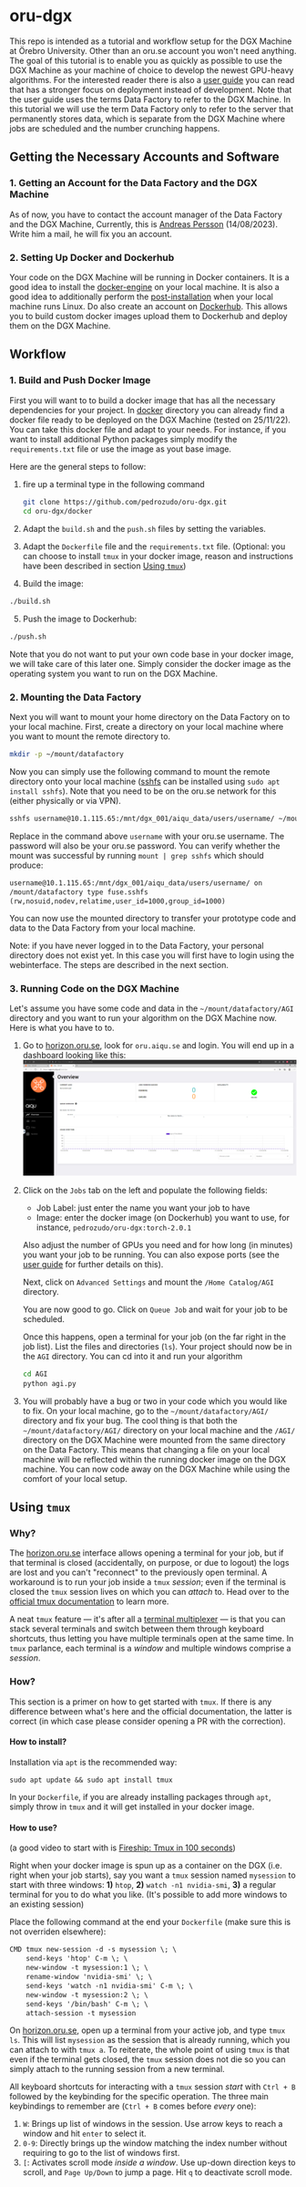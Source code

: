 # oru-dgx

This repo is intended as a tutorial and workflow setup for the DGX Machine at Örebro University. Other than an oru.se account you won't need anything.
The goal of this tutorial is to enable you as quickly as possible to use the DGX Machine as your machine of choice to develop the newest GPU-heavy algorithms.
For the interested reader there is also a [user guide](./userguide_oru_dgx.pdf) you can read that has a stronger focus on deployment instead of development. Note that the user guide uses the terms Data Factory to refer to the DGX Machine. In this tutorial we will use the term Data Factory only to refer to the server that permanently stores data, which is separate from the DGX Machine where jobs are scheduled and the number crunching happens.
<!-- We will now go through the steps of setting up your account and installing all the necessary software for you to start using the DGX Machine. -->

## Getting the Necessary Accounts and Software

### 1. Getting an Account for the Data Factory and the DGX Machine

As of now, you have to contact the account manager of the Data Factory and the DGX Machine, Currently, this is [Andreas Persson](mailto:andreas.persson@oru.se) (14/08/2023). Write him a mail, he will fix you an account.

### 2. Setting Up Docker and Dockerhub
Your code on the DGX Machine will be running in Docker containers. It is a good idea to install the [docker-engine](https://docs.docker.com/engine/install/) on your local machine. It is also a good idea to additionally perform the [post-installation](https://docs.docker.com/engine/install/linux-postinstall/) when your local machine runs Linux. Do also create an account on [Dockerhub](https://hub.docker.com/). This allows you to build custom docker images upload them to Dockerhub and deploy them on the DGX Machine.

## Workflow

### 1. Build and Push Docker Image

First you will want to to build a docker image that has all the necessary dependencies for your project. In [docker](./docker) directory you can already find a docker file ready to be deployed on the DGX Machine (tested on 25/11/22). You can take this docker file and adapt to your needs. For instance, if you want to install additional Python packages simply modify the `requirements.txt` file or use the image as yout base image.

Here are the general steps to follow:

1. fire up a terminal type in the following command
    ```sh
    git clone https://github.com/pedrozudo/oru-dgx.git
    cd oru-dgx/docker 
    ```

2. Adapt the `build.sh` and the `push.sh` files by setting the variables.

3. Adapt the `Dockerfile` file and the `requirements.txt` file. (Optional: you can choose to install `tmux` in your docker image, reason and instructions have been described in section [Using `tmux`](#using-tmux))

4. Build the image:
```sh
./build.sh
```
5. Push the image to Dockerhub:
```sh
./push.sh
```
Note that you do not want to put your own code base in your docker image, we will take care of this later one. Simply consider the docker image as the operating system you want to run on the DGX Machine.


### 2. Mounting the Data Factory

Next you will want to mount your home directory on the Data Factory on to your local machine. First, create a directory on your local machine where you want to mount the remote directory to.
```sh
mkdir -p ~/mount/datafactory
```
Now you can simply use the following command to mount the remote directory onto your local machine ([sshfs](https://github.com/libfuse/sshfs) can be installed using `sudo apt install sshfs`). Note that you need to be on the oru.se network for this (either physically or via VPN).
```sh
sshfs username@10.1.115.65:/mnt/dgx_001/aiqu_data/users/username/ ~/mount/datafactory
```
Replace in the command above `username` with your oru.se username. The password will also be your oru.se password. You can verify whether the mount was successful by running `mount | grep sshfs` which should produce:
```
username@10.1.115.65:/mnt/dgx_001/aiqu_data/users/username/ on /mount/datafactory type fuse.sshfs (rw,nosuid,nodev,relatime,user_id=1000,group_id=1000)
```

You can now use the mounted directory to transfer your prototype code and data to the Data Factory from your local machine.

Note: if you have never logged in to the Data Factory, your personal directory does not exist yet. In this case you will first have to login using the webinterface. The steps are described in the next section. 

### 3. Running Code on the DGX Machine
 Let's assume you have some code and data in the `~/mount/datafactory/AGI` directory and you want to run your algorithm on the DGX Machine now. Here is what you have to to.

 1. Go to [horizon.oru.se](https://horizon.oru.se/portal/webclient/#/launchitems), look for `oru.aiqu.se` and login. You will end up in a dashboard looking like this:
 ![image](images/dashboard.png)
 2. Click on the `Jobs` tab on the left and populate the following fields:
    - Job Label: just enter the name you want your job to have
    - Image: enter the docker image (on Dockerhub) you want to use, for instance, `pedrozudo/oru-dgx:torch-2.0.1`

    Also adjust the number of GPUs you need and for how long (in minutes) you want your job to be running. You can also expose ports (see the [user guide](./userguide_oru_dgx.pdf) for further details on this).

    Next, click on `Advanced Settings` and mount the `/Home Catalog/AGI` directory.

    You are now good to go. Click on `Queue Job` and wait for your job to be scheduled.

    Once this happens, open a terminal for your job (on the far right in the job list). List the files and directories (`ls`). Your project should now be in the `AGI` directory. You can cd into it and run your algorithm
    ```sh
    cd AGI
    python agi.py
    ```

3. You will probably have a bug or two in your code which you would like to fix. On your local machine, go to the `~/mount/datafactory/AGI/` directory and fix your bug. The cool thing is that both the `~/mount/datafactory/AGI/` directory on your local machine and the `/AGI/` directory on the DGX Machine were mounted from the same directory on the Data Factory. This means that changing a file on your local machine will be reflected within the running docker image on the DGX machine. You can now code away on the DGX Machine while using the comfort of your local setup.


## Using `tmux`
### Why?
The [horizon.oru.se](https://horizon.oru.se/portal/webclient/#/launchitems) interface allows opening a terminal for your job, but if that terminal is closed (accidentally, on purpose, or due to logout) the logs are lost and you can't "reconnect" to the previously open terminal. A workaround is to run your job inside a `tmux` _session_; even if the terminal is closed the `tmux` session lives on which you can _attach_ to. Head over to the [official tmux documentation](https://github.com/tmux/tmux/wiki) to learn more.

A neat `tmux` feature — it's after all a [terminal multiplexer](https://en.wikipedia.org/wiki/Terminal_multiplexer) — is that you can stack several terminals and switch between them through keyboard shortcuts, thus letting you have multiple terminals open at the same time. In `tmux` parlance, each terminal is a _window_ and multiple windows comprise a _session_. 
### How?
This section is a primer on how to get started with `tmux`. If there is any difference between what's here and the official documentation, the latter is correct (in which case please consider opening a PR with the correction).

#### How to install?
Installation via `apt` is the recommended way:
```
sudo apt update && sudo apt install tmux
```

In your `Dockerfile`, if you are already installing packages through `apt`, simply throw in `tmux` and it will get installed in your docker image.

#### How to use?
(a good video to start with is [Fireship: Tmux in 100 seconds](https://youtu.be/vtB1J_zCv8I))

Right when your docker image is spun up as a container on the DGX (i.e. right when your job starts), say you want a `tmux` session named `mysession` to start with three windows: **1)** `htop`, **2)** `watch -n1 nvidia-smi`, **3)** a regular terminal for you to do what you like. (It's possible to add more windows to an existing session)

Place the following command at the end your `Dockerfile` (make sure this is not overriden elsewhere):
```
CMD tmux new-session -d -s mysession \; \
    send-keys 'htop' C-m \; \
    new-window -t mysession:1 \; \
    rename-window 'nvidia-smi' \; \
    send-keys 'watch -n1 nvidia-smi' C-m \; \
    new-window -t mysession:2 \; \
    send-keys '/bin/bash' C-m \; \
    attach-session -t mysession
```

On [horizon.oru.se](https://horizon.oru.se/portal/webclient/#/launchitems), open up a terminal from your active job, and type `tmux ls`. This will list `mysession` as the session that is already running, which you can attach to with `tmux a`. To reiterate, the whole point of using `tmux` is that even if the terminal gets closed, the `tmux` session does not die so you can simply attach to the running session from a new terminal.

All keyboard shortcuts for interacting with a `tmux` session _start_ with `Ctrl + B` followed by the keybinding for the specific operation. The three main keybindings to remember are (`Ctrl + B` comes before _every_ one):
1. `W`: Brings up list of windows in the session. Use arrow keys to reach a window and hit `enter` to select it.
2. `0-9`: Directly brings up the window matching the index number without requiring to go to the list of windows first.
3. `[`: Activates scroll mode _inside a window_. Use up-down direction keys to scroll, and `Page Up/Down` to jump a page. Hit `q` to deactivate scroll mode.

